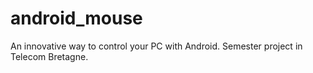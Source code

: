 android_mouse
=============

An innovative way to control your PC with Android. Semester project in Telecom Bretagne.

